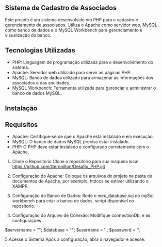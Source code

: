 ## Sistema de Cadastro de Associados

Este projeto é um sistema desenvolvido em PHP para o cadastro e gerenciamento de associados. Utiliza o Apache como servidor web, MySQL como banco de dados e o MySQL Workbench para gerenciamento e visualização do banco.

## Tecnologias Utilizadas
   - PHP: Linguagem de programação utilizada para o desenvolvimento do sistema.
   - Apache: Servidor web utilizado para servir as páginas PHP.
   - MySQL: Banco de dados utilizado para armazenar as informações dos associados e das anuidades.
   - MySQL Workbench: Ferramenta utilizada para gerenciar e administrar o banco de dados MySQL.

## Instalação
## Requisitos
   - Apache: Certifique-se de que o Apache está instalado e em execução.
   - MySQL: O banco de dados MySQL precisa estar instalado.
   - PHP: O PHP deve estar instalado e configurado corretamente com o Apache.

1. Clone o Repositório Clone o repositório para sua máquina local:
      https://github.com/Geronilton/Desafio_PHP.git

3. Configuração do Apache: Coloque os arquivos do projeto na pasta de documentos do Apache, por exemplo, htdocs se estiver utilizando o XAMPP.
   
4. Configuração do Banco de Dados: Rode o meu_database.sql no mySql workbench para criar o banco de dados. script disponivel no repositorio.
5. Configuração do Arquivo de Conexão: Modifique connectionDb, e as configurações
   
$servername = ""; 
$database = "";
$username = '';
$password = '';

5.Acesse o Sistema Após a configuração, abra o navegador e acesse:
